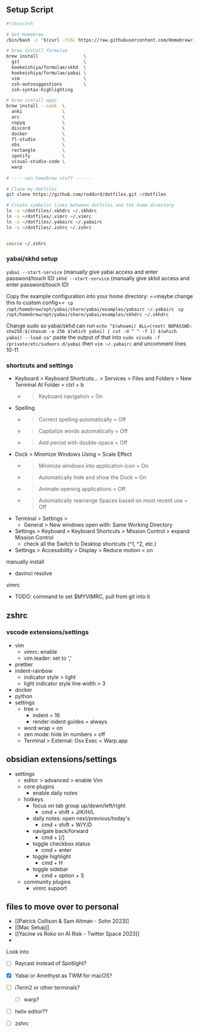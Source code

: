 ## Setup Script
```zsh
#!/bin/zsh

# Get Homebrew
/bin/bash -c "$(curl -fsSL https://raw.githubusercontent.com/Homebrew/install/HEAD/install.sh)"

# brew install formulae
brew install                 \
  git                        \
  koekeishiya/formulae/skhd  \
  koekeishiya/formulae/yabai \
  vim                        \
  zsh-autosuggestions        \
  zsh-syntax-highlighting

# brew install apps
brew install --cask  \
  anki               \
  arc                \
  copyq              \
  discord            \
  docker             \
  fl-studio          \
  obs                \
  rectangle          \
  spotify            \
  visual-studio-code \
  warp
  
# ---- non homebrew stuff ------

# Clone my dotfiles
git clone https://github.com/roddurd/dotfiles.git ~/dotfiles

# Create symbolic links between dotfiles and the home directory
ln -s ~/dotfiles/.skhdrc ~/.skhdrc
ln -s ~/dotfiles/.vimrc ~/.vimrc
ln -s ~/dotfiles/.yabairc ~/.yabairc
ln -s ~/dotfiles/.zshrc ~/.zshrc


source ~/.zshrc


```

### yabai/skhd setup
`yabai --start-service`
(manually give yabai access and enter password/touch ID)
`skhd --start-service`
(manually give skhd access and enter password/touch ID)

Copy the example configuration into your home directory: ==maybe change this to custom config==
 `cp /opt/homebrew/opt/yabai/share/yabai/examples/yabairc ~/.yabairc`
` cp /opt/homebrew/opt/yabai/share/yabai/examples/skhdrc ~/.skhdrc`

Change sudo so yabai/skhd can run
`echo "$(whoami) ALL=(root) NOPASSWD: sha256:$(shasum -a 256 $(which yabai) | cut -d " " -f 1) $(which yabai) --load-sa"`
paste the output of that into
`sudo visudo -f /private/etc/sudoers.d/yabai`
then `vim ~/.yabairc` and uncomment lines 10-11




### shortcuts and settings
- Keyboard > Keyboard Shortcuts... > Services > Files and Folders > New Terminal At Folder = ctrl + b
	- > Keyboard navigation = On
- Spelling 
	- > Correct spelling automatically = Off
	- > Capitalize words automatically = Off
	- > Add period with double-space = Off 
- Dock > Minimize Windows Using = Scale Effect
	- > Minimize windows into application icon = On
	- > Automatically hide and show the Dock = On
	- > Animate opening applications = Off
	- > Automatically rearrange Spaces based on most recent use = Off
- Terminal > Settings >
	- General > New windows open with: Same Working Directory
- Settings > Keyboard > Keyboard Shortcuts > Mission Control > expand Mission Control
	- check all the Switch to Desktop shortcuts (^1, ^2, etc.)
- Settings > Accessibility > Display > Reduce motion = on

manually install
- davinci resolve

vimrc
- TODO: command to set $MYVIMRC, pull from git into it

zshrc
- 

### vscode extensions/settings
- vim
	- vimrc: enable
	- vim.leader: set to ','
- prettier
- indent-rainbow
	- indicator style > light
	- light indicator style line width > 3
- docker
- python
- settings
	- tree > 
		- indent = 16
		- render indent guides = always
	- word wrap = on
	- zen mode: hide lin numbers = off
	- Terminal > External: Osx Exec = Warp.app


## obsidian extensions/settings
- settings
	- editor > advanced > enable Vim 
	- core plugins
		- enable daily notes
	- hotkeys
		- focus on tab group up/down/left/right
			- cmd + shift + J/K/H/L
		- daily notes: open next/previous/today's
			- cmd + shift + W/Y/D
		- navigate back/forward
			- cmd + \[/\]
		- toggle checkbox status
			- cmd + enter
		- toggle highlight
			- cmd + H
		- toggle sidebar
			- cmd + option + S
	- community plugins
		- vimrc support


## files to move over to personal
- [[Patrick Collison & Sam Altman - Sohn 2023]] 
- [[Mac Setup]] 
- [[Yacine vs Roko on AI Risk - Twitter Space 2023]]
- 

Look into
- [ ] Raycast instead of Spotlight?
- [x] Yabai or Amethyst as TWM for macOS?
- [ ] iTerm2 or other terminals?
	- [ ] warp?
- [ ] helix editor??
- [ ] zshrc
 
